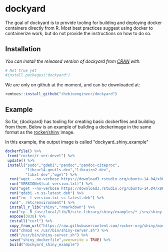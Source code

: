 
<!-- README.md is generated from README.Rmd. Please edit that file -->
dockyard
========

The goal of dockyard is to provide tooling for building and deploying docker containers directly from R. Most best practices suggest using docker to containerize work, but do not provide the instructions on how to do so.

Installation
------------

*You can install the released version of dockyard from [CRAN](https://CRAN.R-project.org) with:*

``` r
# Not true yet
#install.packages("dockyard")
```

We are only on github at the moment, and can be downloaded at:

``` r
remtoes::install_github("thebioengineer/dockyard")
```

Example
-------

So far, {dockyard} has tooling for creating basic dockerfiles and building from them. Below is an example of building a dockerimage in the same format as the [rocker/shiny](https://hub.docker.com/r/rocker/shiny) image.

In this example, the output image is called "dockyard\_shiny\_example"

``` r
dockerfile() %>%
 from("rocker/r-ver:devel") %>%
 update() %>%
 install("sudo","gdebi","pandoc","pandoc-citeproc",
         "libcurl4-gnutls-dev","libcairo2-dev",
         "libxt-dev","wget") %>%
  run("wget --no-verbose https://download3.rstudio.org/ubuntu-14.04/x86_64/VERSION -O version.txt") %>%
  run("VERSION=$(cat version.txt)") %>%
  run("wget --no-verbose https://download3.rstudio.org/ubuntu-14.04/x86_64/shiny-server-$VERSION-amd64.deb -O ss-latest.deb") %>%
  run("gdebi -n ss-latest.deb") %>%
  run("rm -f version.txt ss-latest.deb") %>%
  run(". /etc/environment") %>%
  install_r_lib("shiny","rmarkdown") %>%
  run("cp -R /usr/local/lib/R/site-library/shiny/examples/* /srv/shiny-server/") %>%
  expose(3838) %>%
  install("curl") %>% 
  copy_from_url("https://raw.githubusercontent.com/rocker-org/shiny/master/shiny-server.sh","/usr/bin/shiny-server.sh") %>%
  run("chmod +x /usr/bin/shiny-server.sh") %>%
  cmd("/usr/bin/shiny-server.sh") %>% 
  save("shiny_dockerfile",overwrite = TRUE) %>% 
  build("dockyard_shiny_example")
```
